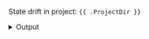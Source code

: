 State drift in project: `{{ .ProjectDir }}`

<details>
<summary>Output</summary>

```hcl

{{ .Output }}

```

</details>

<!--PROJECT_JSON_START-->
<!--{{ .ProjectJSON }}-->
<!--PROJECT_JSON_END-->

